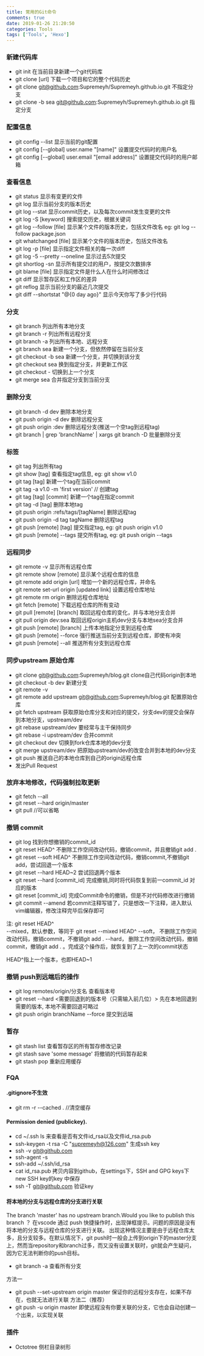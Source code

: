 ```yaml
---
title: 常用的Git命令
comments: true
date: 2019-01-26 21:20:50
categories: Tools
tags: ['Tools', 'Hexo']
---
```


### 新建代码库
* git init  在当前目录新建一个git代码库
* git clone [url]  下载一个项目和它的整个代码历史
* git clone git@github.com:Supremeyh/Supremeyh.github.io.git  不指定分支 
* git clone -b sea git@github.com:Supremeyh/Supremeyh.github.io.git 指定分支


### 配置信息
* git config --list  显示当前的git配置
* git config [--global] user.name "[name]"   设置提交代码时的用户名
* git config [--global] user.email "[email address]"  设置提交代码时的用户邮箱


### 查看信息
* git status 显示有变更的文件
* git log 显示当前分支的版本历史
* git log --stat 显示commit历史，以及每次commit发生变更的文件
* git log -S [keyword] 搜索提交历史，根据关键词
* git log --follow [file] 显示某个文件的版本历史，包括文件改名   eg: git log --follow package.json
* git whatchanged [file]  显示某个文件的版本历史，包括文件改名
* git log -p [file]  显示指定文件相关的每一次diff
* git log -5 --pretty --oneline  显示过去5次提交
* git shortlog -sn  显示所有提交过的用户，按提交次数排序
* git blame [file]  显示指定文件是什么人在什么时间修改过
* git diff 显示暂存区和工作区的差异
* git reflog  显示当前分支的最近几次提交
* git diff --shortstat "@{0 day ago}"  显示今天你写了多少行代码


### 分支
* git branch  列出所有本地分支
* git branch -r 列出所有远程分支
* git branch -a 列出所有本地、远程分支
* git branch sea  新建一个分支，但依然停留在当前分支
* git checkout -b  sea  新建一个分支，并切换到该分支
* git checkout  sea  换到指定分支，并更新工作区
* git checkout  -  切换到上一个分支
* git merge sea  合并指定分支到当前分支


### 删除分支
* git branch -d dev 删除本地分支
* git push origin -d dev 删除远程分支
* git push origin :dev   删除远程分支(推送一个空tag到远程tag)
* git branch | grep 'branchName' | xargs git branch -D  批量删除分支


### 标签
* git tag  列出所有tag
* git show [tag]  查看指定tag信息,  eg: git show v1.0
* git tag [tag]  新建一个tag在当前commit
* git tag -a v1.0  -m 'first version' // 创建tag
* git tag [tag] [commit]  新建一个tag在指定commit
* git tag -d [tag] 删除本地tag
* git push origin :refs/tags/[tagName]  删除远程tag
* git push origin -d tag tagName  删除远程tag
* git push [remote] [tag] 提交指定tag,  eg: git push origin v1.0 
* git push [remote] --tags  提交所有tag, eg: git push origin --tags


### 远程同步
* git remote -v  显示所有远程仓库
* git remote show [remote] 显示某个远程仓库的信息
* git remote add origin [url]   增加一个新的远程仓库，并命名
* git remote set-url origin [updated link]  设置远程仓库地址
* git remote rm origin  删除远程仓库地址
* git fetch [remote]  下载远程仓库的所有变动
* git pull [remote] [branch]  取回远程仓库的变化，并与本地分支合并
* git pull origin dev:sea  取回远程origin主机dev分支与本地sea分支合并
* git push [remote] [branch]  上传本地指定分支到远程仓库
* git push [remote] --force  强行推送当前分支到远程仓库，即使有冲突
* git push [remote] --all  推送所有分支到远程仓库


### 同步upstream 原始仓库
* git clone git@github.com:Supremeyh/blog.git   clone自己代码origin到本地
* git checkout -b dev 新建分支
* git remote -v
* git remote add upstream git@github.com:Supremeyh/blog.git   配置原始仓库
* git fetch upstream 获取原始仓库分支和对应的提交，分支dev的提交会保存到本地分支，upstream/dev
* git rebase upstream/dev  要经常与主干保持同步
* git rebase -i upstream/dev  合并commit
* git checkout dev  切换到fork仓库本地的dev分支
* git merge upstream/dev  把原始upstream/dev的改变合并到本地的dev分支
* git push  推送自己的本地仓库到自己的origin远程仓库
* 发出Pull Request


### 放弃本地修改，代码强制拉取更新 
* git fetch --all 
* git reset --hard origin/master 
* git pull //可以省略


### 撤销 commit
* git log  找到你想撤销的commit_id
* git reset HEAD^ 不删除工作空间改动代码，撤销commit，并且撤销git add .
* git reset --soft HEAD^  不删除工作空间改动代码，撤销commit,不撤销git add，尝试回退一个版本
* git reset --hard HEAD~2  尝试回退两个版本
* git reset --hard [commit_id] 完成撤销,同时将代码恢复到前一commit_id 对应的版本
* git reset [commit_id] 完成Commit命令的撤销，但是不对代码修改进行撤销
* git commit --amend   若commit注释写错了，只是想改一下注释，进入默认vim编辑器，修改注释完毕后保存即可

注:  git reset HEAD^  
--mixed，默认参数，等同于 git reset --mixed HEAD^ 
--soft， 不删除工作空间改动代码，撤销commit，不撤销git add . 
--hard， 删除工作空间改动代码，撤销commit，撤销git add . 。完成这个操作后，就恢复到了上一次的commit状态

HEAD^指上一个版本，也即HEAD~1


### 撤销 push到远端后的操作
* git log remotes/origin/分支名  查看版本号
* git reset --hard <需要回退到的版本号（只需输入前几位）>   先在本地回退到需要的版本, 本地不需要回退可略过
* git push origin branchName --force   提交到远端


### 暂存
* git stash list 查看暂存区的所有暂存修改记录
* git stash save 'some message' 将撤销的代码暂存起来
* git stash pop  重新应用缓存



### FQA
#### .gitignore不生效
* git rm -r --cached .  //清空缓存

####  Permission denied (publickey).
* cd ~/.ssh  ls  来查看是否有文件id_rsa以及文件id_rsa.pub
* ssh-keygen -t rsa -C "supremeyh@126.com"   生成ssh key
* ssh -v git@github.com
* ssh-agent -s
* ssh-add ~/.ssh/id_rsa  
* cat id_rsa.pub   拷贝内容到github，在settings下，SSH and GPG keys下new SSH key的key 中保存
* ssh -T git@github.com  验证key


#### 将本地的分支与远程仓库的分支进行关联
 The branch 'master' has no upstream branch.Would you like to publish this branch ？ 
 在vscode 通过 push 快捷操作时，出现弹框提示。问题的原因是没有将本地的分支与远程仓库的分支进行关联。 
出现这种情况主要是由于远程仓库太多，且分支较多。在默认情况下，git push时一般会上传到origin下的master分支上，然而当repository和branch过多，而又没有设置关联时，git就会产生疑问，因为它无法判断你的push目标。 
* git branch -a  查看所有分支

方法一
* git push --set-upstream origin master   保证你的远程分支存在，如果不存在，也就无法进行关联
方法二（推荐）
* git push -u origin master  即使远程没有你要关联的分支，它也会自动创建一个出来，以实现关联


### 插件
* Octotree 侧栏目录树形